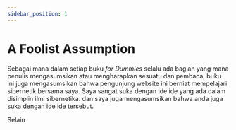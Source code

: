 ```yaml
---
sidebar_position: 1
---
```

# A Foolist Assumption
Sebagai mana dalam setiap buku *for Dummies* selalu ada bagian yang mana penulis mengasumsikan atau mengharapkan sesuatu dan pembaca, buku ini juga mengasumsikan bahwa pengunjung website ini berniat mempelajari sibernetik bersama saya. Saya sangat suka dengan ide ide yang ada dalam disimplin ilmi sibernetika. dan saya juga mengasumsikan bahwa anda juga suka dengan ide ide tersebut.

Selain 